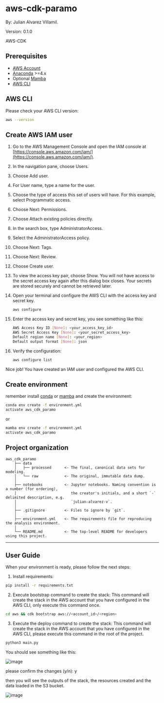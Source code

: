 # aws-cdk-paramo 

By: Julian Alvarez Villamil.

Version: 0.1.0

AWS-CDK

## Prerequisites

- [AWS Account](https://aws.amazon.com/)
- [Anaconda](https://www.anaconda.com/download/) >=4.x
- Optional [Mamba](https://mamba.readthedocs.io/en/latest/)
- [AWS CLI](https://docs.aws.amazon.com/cli/latest/userguide/cli-chap-install.html)

## AWS CLI

Please check your AWS CLI version:
    
```bash
aws --version
```
 ## Create AWS IAM user

1. Go to the AWS Management Console and open the IAM console at [https://console.aws.amazon.com/iam/](https://console.aws.amazon.com/iam/).

2. In the navigation pane, choose Users.

3. Choose Add user.

4. For User name, type a name for the user.

5. Choose the type of access this set of users will have. For this example, select Programmatic access.

6. Choose Next: Permissions.

7. Choose Attach existing policies directly.

8. In the search box, type AdministratorAccess.

9. Select the AdministratorAccess policy.

10. Choose Next: Tags.

11. Choose Next: Review.

12. Choose Create user.

13. To view the access key pair, choose Show. You will not have access to the secret access key again after this dialog box closes. Your secrets are stored securely and cannot be retrieved later.

14. Open your terminal and configure the AWS CLI with the access key and secret key.

    ```bash
    aws configure
    ```

15. Enter the access key and secret key, you see something like this:

    ```bash
    AWS Access Key ID [None]: <your_access_key_id>
    AWS Secret Access Key [None]: <your_secret_access_key>
    Default region name [None]: <your_region>
    Default output format [None]: json
    ```
16. Verify the configuration:

     ```bash
    aws configure list
    ```
Nice job! You have created an IAM user and configured the AWS CLI.

## Create environment

remember install [conda](https://www.anaconda.com/download/) or [mamba](https://mamba.readthedocs.io/en/latest/) and create the environment:

```bash
conda env create -f environment.yml
activate aws_cdk_paramo
```

or 

```bash
mamba env create -f environment.yml
activate aws_cdk_paramo
```

## Project organization

    aws_cdk_paramo
        ├── data
        │   ├── processed      <- The final, canonical data sets for modeling.
        │   └── raw            <- The original, immutable data dump.
        │
        ├── notebooks          <- Jupyter notebooks. Naming convention is a number (for ordering),
        │                         the creator's initials, and a short `-` delimited description, e.g.
        │                         `julian-alvarez-v`.
        │
        ├── .gitignore         <- Files to ignore by `git`.
        │
        ├── environment.yml    <- The requirements file for reproducing the analysis environment.
        │
        └── README.md          <- The top-level README for developers using this project.

---

## User Guide

When your environment is ready, please follow the next steps:

1. Install requirements:

```bash 
pip install -r requirements.txt
```

2. Execute bootstrap command to create the stack: This command will create the stack in the AWS account that you have configured in the AWS CLI, only execute this command once.

```bash
cd aws && cdk bootstrap aws://<account_id>/<region>
```

3. Execute the deploy command to create the stack: This command will create the stack in the AWS account that you have configured in the AWS CLI, please execute this command in the root of the project.

```bash
python3 main.py
```
You should see something like this:

![image](https://github.com/julian36alvarez/aws-cdk-paramo-surveillance-colombia/assets/31891276/1e73238e-976d-413b-b82d-76ab791f4907)

please confirm the changes (y/n): y

then you will see the outputs of the stack, the resources created and the data loaded in the S3 bucket.

![image](https://github.com/julian36alvarez/aws-cdk-paramo-surveillance-colombia/assets/31891276/b9fccdd0-9aed-42dd-9ecd-0321af364c76)
